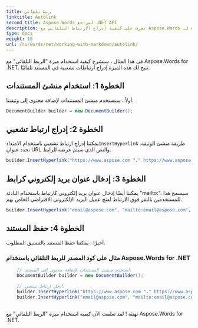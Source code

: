 ```yaml
---
title: ربط تلقائي
linktitle: Autolink
second_title: Aspose.Words لمراجع .NET API
description: تعرف على كيفية إدراج الارتباط التلقائي مع Aspose.Words دليل تفصيلي خطوة بخطوة لـ .NET.
type: docs
weight: 10
url: /ru/words/net/working-with-markdown/autolink/
---
```


في هذا المثال ، سنشرح كيفية استخدام ميزة "الربط التلقائي" مع Aspose.Words for .NET. تتيح لك هذه الميزة إدراج ارتباطات تشعبية في المستند تلقائيًا.

## الخطوة 1: استخدام منشئ المستندات

أولاً ، سنستخدم منشئ المستندات لإضافة محتوى إلى وثيقتنا.

```csharp
DocumentBuilder builder = new DocumentBuilder();
```

## الخطوة 2: إدراج ارتباط تشعبي

 يمكننا إدراج ارتباط تشعبي باستخدام الامتداد`InsertHyperlink` طريقة منشئ الوثيقة. نحدد عنوان URL والنص الذي سيتم عرضه للرابط.

```csharp
builder.InsertHyperlink("https://www.aspose.com "،" https://www.aspose.com "، خطأ) ؛
```

## الخطوة 3: إدخال عنوان بريد إلكتروني كرابط

يمكننا أيضًا إدخال عنوان بريد إلكتروني كارتباط باستخدام البادئة "mailto:". سيسمح هذا للمستخدمين بالنقر فوق الارتباط لفتح عميل البريد الإلكتروني الافتراضي الخاص بهم.

```csharp
builder.InsertHyperlink("email@aspose.com", "mailto:email@aspose.com", false);
```

## الخطوة 4: حفظ المستند

أخيرًا ، يمكننا حفظ المستند بالتنسيق المطلوب.

### مثال على كود المصدر للربط التلقائي باستخدام Aspose.Words for .NET


```csharp
	// استخدم منشئ المستندات لإضافة محتوى إلى المستند.
	DocumentBuilder builder = new DocumentBuilder();

	// أدخل ارتباط تشعبي.
	builder.InsertHyperlink("https://www.aspose.com "،" https://www.aspose.com "، خطأ) ؛
	builder.InsertHyperlink("email@aspose.com", "mailto:email@aspose.com", false);
            
```


تهنئة ! لقد تعلمت الآن كيفية استخدام ميزة "الربط التلقائي" مع Aspose.Words for .NET.

